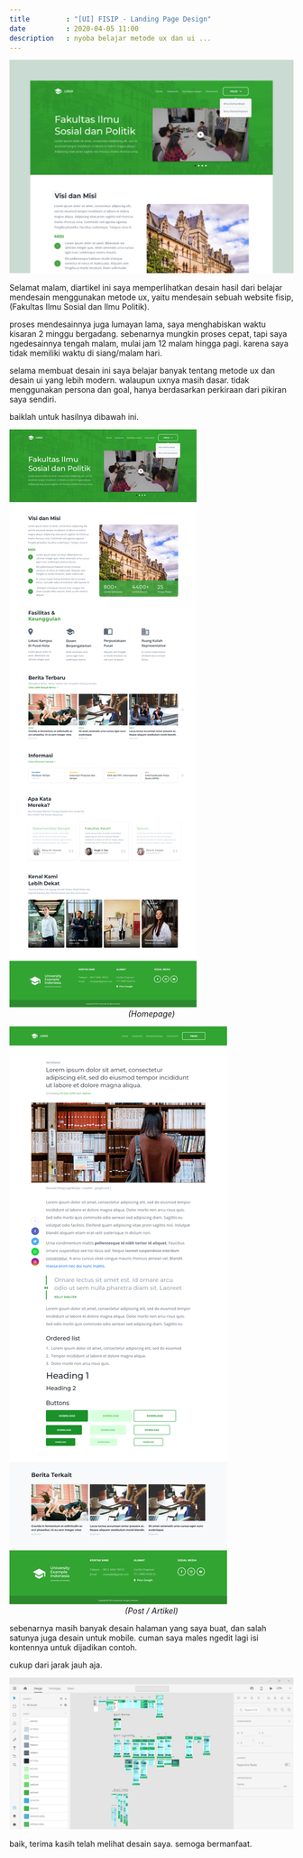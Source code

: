 ```yaml
---
title         : "[UI] FISIP - Landing Page Design"
date          : 2020-04-05 11:00
description   : nyoba belajar metode ux dan ui ...
---
```


![UI Fisip](/assets/post/UI-Fisip-Landing-Page-Design.png)

Selamat malam, diartikel ini saya memperlihatkan desain hasil dari belajar mendesain menggunakan metode ux, yaitu mendesain sebuah website fisip, (Fakultas Ilmu Sosial dan Ilmu Politik).

proses mendesainnya juga lumayan lama, saya menghabiskan waktu kisaran 2 minggu bergadang.
sebenarnya mungkin proses cepat, tapi saya ngedesainnya tengah malam, mulai jam 12 malam hingga pagi. karena saya tidak memiliki waktu di siang/malam hari.

selama membuat desain ini saya belajar banyak tentang metode ux dan desain ui yang lebih modern. walaupun uxnya masih dasar. tidak menggunakan persona dan goal, hanya berdasarkan perkiraan dari pikiran saya sendiri.

baiklah untuk hasilnya dibawah ini.

<a href="/assets/post/UI-FISIP-1.png"><img src="/assets/post/UI-FISIP-1.png" alt="UI Fisip"></a>
<i style="display:block;text-align:center;margin:0 auto;">(Homepage)</i>

<a href="/assets/post/UI-FISIP-2.png"><img src="/assets/post/UI-FISIP-2.png" alt="UI Fisip"></a>
<i style="display:block;text-align:center;margin:0 auto;">(Post / Artikel)</i>

sebenarnya masih banyak desain halaman yang saya buat, dan salah satunya juga desain untuk mobile. cuman saya males ngedit lagi isi kontennya untuk dijadikan contoh.

cukup dari jarak jauh aja.

<a href="/assets/post/UI-FISIP-3.png"><img src="/assets/post/UI-FISIP-3.png" alt="UI Fisip"></a>

baik, terima kasih telah melihat desain saya.
semoga bermanfaat.
